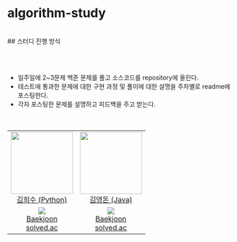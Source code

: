 # algorithm-study
<br/>
## 스터디 진행 방식

<br/><br/>
- 일주일에 2~3문제 백준 문제를 풀고 소스코드를 repository에 올린다.<br/>
- 테스트에 통과한 문제에 대한 구현 과정 및 풀이에 대한 설명을 주차별로 readme에 포스팅한다.<br/>
- 각자 포스팅한 문제를 설명하고 피드백을 주고 받는다.<br/>
<br/><br/>
<table>
    <tr>
      <td height="140px" align="center"> <a href="https://github.com/hesoo98"><img src="https://avatars.githubusercontent.com/u/8851063?v=4" width="140px" /><br/>김희수 (Python)</a></td>
      <td height="140px" align="center"> <a href="https://github.com/tenta3802"><img src="https://avatars.githubusercontent.com/u/84509774?v=4" width="140px" /><br/>김영돈 (Java)</a></td>
    </tr>
    <tr>
      <td align="center"><a href="https://solved.ac/anaooauc1236"><img src="http://mazassumnida.wtf/api/mini/generate_badge?boj=hesoo98" /></a><br/><a href="https://www.acmicpc.net/user/hesoo98">Baekjoon</a><br/><a href="https://solved.ac/profile/hesoo98">solved.ac</a></td>
      <td align="center"><a href="https://solved.ac/blackberry97"><img src="http://mazassumnida.wtf/api/mini/generate_badge?boj=tenta3802" /></a><br/><a href="https://www.acmicpc.net/user/tenta3802">Baekjoon</a><br/><a href="https://solved.ac/profile/blackberry97">solved.ac</a></td>
  </tr>
  
</table>
